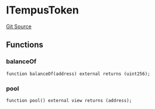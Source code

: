 # ITempusToken
[Git Source](https://github.com/Swivel-Finance/illuminate/blob/29a4038ae0d0795d36640f068da3ac5c1dd43806/src/interfaces/ITempusToken.sol)


## Functions
### balanceOf


```solidity
function balanceOf(address) external returns (uint256);
```

### pool


```solidity
function pool() external view returns (address);
```

